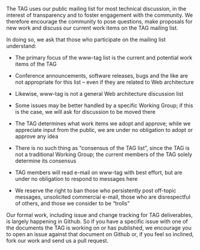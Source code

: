 The TAG uses our public mailing list for most technical discussion, in the interest of transparency and to foster engagement with the community. We therefore encourage the community to pose questions, make proposals for new work and discuss our current work items on the TAG mailing list. 

In doing so, we ask that those who participate on the mailing list understand:

* The primary focus of the www-tag list is the current and potential work items of the TAG

* Conference announcements, software releases, bugs and the like are not appropriate for this list – even if they are related to Web architecture

* Likewise, www-tag is not a general Web architecture discussion list

* Some issues may be better handled by a specific Working Group; if this is the case, we will ask for discussion to be moved there

* The TAG determines what work items we adopt and approve; while we appreciate input from the public, we are under no obligation to adopt or approve any idea

* There is no such thing as “consensus of the TAG list”, since the TAG is not a traditional Working Group; the current members of the TAG solely determine its consensus

* TAG members will read e-mail on www-tag with best effort, but are under no obligation to respond to messages here

* We reserve the right to ban those who persistently post off-topic messages, unsolicited commercial e-mail, those who are disrespectful of others, and those we consider to be “trolls” 

Our formal work, including issue and change tracking for TAG deliverables, is largely happening in Github. So if you have a specific issue with one of the documents the TAG is working on or has published, we encourage you to open an issue against that document on Github or, if you feel so inclined, fork our work and send us a pull request.